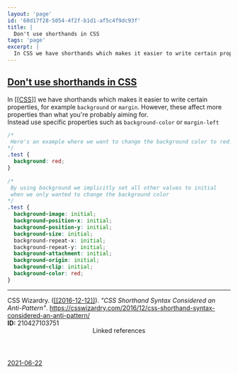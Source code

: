 ```yaml
---
layout: 'page'
id: '60d17f28-5054-4f2f-b1d1-af5c4f9dc93f'
title: |
  Don't use shorthands in CSS
tags: 'page'
excerpt: |
  In CSS we have shorthands which makes it easier to write certain properties, for example background or margin. However, these affect more properties than what you're probably aiming for.
---
```


<h2 class="text-3xl font-semibold mb-4"><a class="rounded-sm focus:outline-none focus:ring-2 focus:ring-offset-2 dark:focus:ring-offset-gray-900 dark:focus:ring-pink-400 focus:ring-pink-700" href="/pages/dont-use-shorthands-in-css">Don't use shorthands in CSS</a></h2>

<div class="space-y-3">
<div class="element-block ml-0"><div class="flex-1">In <a class="text-teal-700 dark:text-teal-400 rounded-sm group focus:outline-none focus:ring-2 focus:ring-offset-2 dark:focus:ring-offset-gray-900 dark:focus:ring-pink-400 focus:ring-pink-700" href="/pages/css"><span class="text-gray-300 dark:text-gray-500 group-hover:text-teal-900">[[</span>CSS<span class="text-gray-300 dark:text-gray-500 group-hover:text-teal-900">]]</span></a> we have shorthands which makes it easier to write certain properties, for example <code>background</code> or <code>margin</code>. However, these affect more properties than what you're probably aiming for.</div></div>

<div class="element-block ml-0"><div class="flex-1">Instead use specific properties such as <code>background-color</code> or <code>margin-left</code></div></div>

<div class="element-block ml-0"><div class="flex-1">

```css
/*
 Here's an example where we want to change the background color to red.
*/
.test {
  background: red;
}
 
/*
 By using background we implicitly set all other values to initial
 when we only wanted to change the background color
*/
.test {
  background-image: initial;
  background-position-x: initial;
  background-position-y: initial;
  background-size: initial;
  background-repeat-x: initial;
  background-repeat-y: initial;
  background-attachment: initial;
  background-origin: initial;
  background-clip: initial;
  background-color: red;
}
```

</div></div>

<hr class="border-gray-700 !my-5" />

<div class="element-block ml-0"><div class="flex-1">CSS Wizardry. (<a class="text-teal-700 dark:text-teal-400 rounded-sm group focus:outline-none focus:ring-2 focus:ring-offset-2 dark:focus:ring-offset-gray-900 dark:focus:ring-pink-400 focus:ring-pink-700" href="/journals/2016-12-12"><span class="text-gray-300 dark:text-gray-500 group-hover:text-teal-900">[[</span>2016-12-12<span class="text-gray-300 dark:text-gray-500 group-hover:text-teal-900">]]</span></a>). <em>"CSS Shorthand Syntax Considered an Anti-Pattern"</em>. <a class="text-indigo-600 dark:text-indigo-400 rounded-sm focus:outline-none focus:ring-2 focus:ring-offset-2 dark:focus:ring-offset-gray-900 dark:focus:ring-pink-400 focus:ring-pink-700" href="https://csswizardry.com/2016/12/css-shorthand-syntax-considered-an-anti-pattern/" target="_blank" rel="noopener noreferrer">https://csswizardry.com/2016/12/css-shorthand-syntax-considered-an-anti-pattern/</a></div></div>

<div class="element-block ml-0"><div class="flex-1"></div></div>

<div class="element-block ml-0"><div class="flex-1"><strong class="text-rose-600 dark:text-rose-400">ID:</strong> 210427103751</div></div>
</div>


<section class="mt-8 space-y-2">
<header class="text-gray-500 dark:text-gray-400">Linked references</header>
<a class="block bg-gray-100 dark:bg-gray-800 p-4 rounded text-teal-700 dark:text-teal-400 focus:outline-none focus:ring-2 focus:ring-offset-2 dark:focus:ring-offset-gray-900 focus:ring-teal-700 dark:focus:ring-teal-400 hover:ring-2 hover:ring-offset-2 dark:hover:ring-offset-gray-900 dark:hover:ring-teal-400 hover:ring-teal-700" href="/journals/2021-06-22">2021-06-22</a>
  </section>
